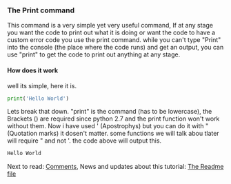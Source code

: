### The Print command
This command is a very simple yet very useful command, If at any stage you want the code to print out what it is doing or want the code to have a custom error code you use the print command. while you can't type "Print" into the console (the place where the code runs) and get an output, you can use "print" to get the code to print out anything at any stage.

#### How does it work
well its simple, here it is.

```python
print('Hello World')
```

Lets break that down. "print" is the command (has to be lowercase), the Brackets () are required since python 2.7 and the print function won't work without them. Now i have used ' (Apostrophys) but you can do it with " (Quotation marks) it dosen't matter. some functions we will talk abou tlater will require " and not '. the code above will output this.
```python
Hello World
```

Next to read: [Comments](3-Comments.md), News and updates about this tutorial: [The Readme file](../README.md)
